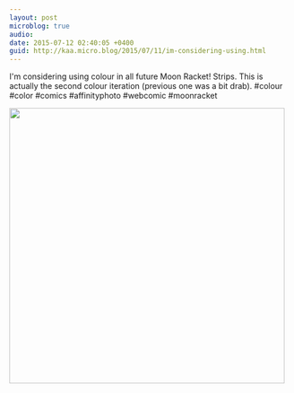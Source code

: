 ```yaml
---
layout: post
microblog: true
audio: 
date: 2015-07-12 02:40:05 +0400
guid: http://kaa.micro.blog/2015/07/11/im-considering-using.html
---
```

I'm considering using colour in all future Moon Racket! Strips. This is actually the second colour iteration (previous one was a bit drab). #colour #color #comics #affinityphoto #webcomic #moonracket

<img src="https://www.kaa.bz/uploads/2018/952219c641.jpg" width="491" height="491" />
